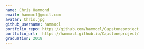 ```yaml
---
name: Chris Hammond
email: hammocl@gmail.com
avatar: Chris.jpg
github_username: hammocl
portfolio_repo: https://github.com/hammocl/Capstoneproject
portfolio_url:  https://hammocl.github.io/Capstoneproject/
graduation: 2018
---
```

